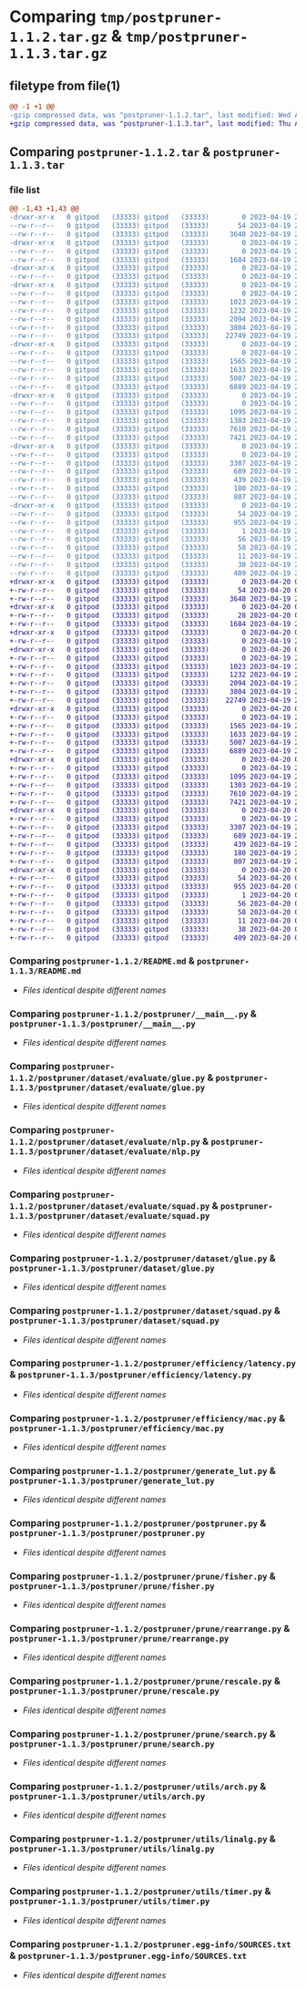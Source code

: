 # Comparing `tmp/postpruner-1.1.2.tar.gz` & `tmp/postpruner-1.1.3.tar.gz`

## filetype from file(1)

```diff
@@ -1 +1 @@
-gzip compressed data, was "postpruner-1.1.2.tar", last modified: Wed Apr 19 23:44:23 2023, max compression
+gzip compressed data, was "postpruner-1.1.3.tar", last modified: Thu Apr 20 06:58:58 2023, max compression
```

## Comparing `postpruner-1.1.2.tar` & `postpruner-1.1.3.tar`

### file list

```diff
@@ -1,43 +1,43 @@
-drwxr-xr-x   0 gitpod   (33333) gitpod   (33333)        0 2023-04-19 23:44:23.764683 postpruner-1.1.2/
--rw-r--r--   0 gitpod   (33333) gitpod   (33333)       54 2023-04-19 23:44:23.764683 postpruner-1.1.2/PKG-INFO
--rw-r--r--   0 gitpod   (33333) gitpod   (33333)     3648 2023-04-19 22:11:32.000000 postpruner-1.1.2/README.md
-drwxr-xr-x   0 gitpod   (33333) gitpod   (33333)        0 2023-04-19 23:44:23.756683 postpruner-1.1.2/postpruner/
--rw-r--r--   0 gitpod   (33333) gitpod   (33333)        0 2023-04-19 23:14:28.000000 postpruner-1.1.2/postpruner/__init__.py
--rw-r--r--   0 gitpod   (33333) gitpod   (33333)     1684 2023-04-19 23:43:36.000000 postpruner-1.1.2/postpruner/__main__.py
-drwxr-xr-x   0 gitpod   (33333) gitpod   (33333)        0 2023-04-19 23:44:23.760683 postpruner-1.1.2/postpruner/dataset/
--rw-r--r--   0 gitpod   (33333) gitpod   (33333)        0 2023-04-19 23:25:18.000000 postpruner-1.1.2/postpruner/dataset/__init__.py
-drwxr-xr-x   0 gitpod   (33333) gitpod   (33333)        0 2023-04-19 23:44:23.760683 postpruner-1.1.2/postpruner/dataset/evaluate/
--rw-r--r--   0 gitpod   (33333) gitpod   (33333)        0 2023-04-19 23:25:18.000000 postpruner-1.1.2/postpruner/dataset/evaluate/__init__.py
--rw-r--r--   0 gitpod   (33333) gitpod   (33333)     1023 2023-04-19 23:29:53.000000 postpruner-1.1.2/postpruner/dataset/evaluate/glue.py
--rw-r--r--   0 gitpod   (33333) gitpod   (33333)     1232 2023-04-19 23:31:54.000000 postpruner-1.1.2/postpruner/dataset/evaluate/nlp.py
--rw-r--r--   0 gitpod   (33333) gitpod   (33333)     2094 2023-04-19 23:29:53.000000 postpruner-1.1.2/postpruner/dataset/evaluate/squad.py
--rw-r--r--   0 gitpod   (33333) gitpod   (33333)     3804 2023-04-19 22:11:32.000000 postpruner-1.1.2/postpruner/dataset/glue.py
--rw-r--r--   0 gitpod   (33333) gitpod   (33333)    22749 2023-04-19 22:11:32.000000 postpruner-1.1.2/postpruner/dataset/squad.py
-drwxr-xr-x   0 gitpod   (33333) gitpod   (33333)        0 2023-04-19 23:44:23.760683 postpruner-1.1.2/postpruner/efficiency/
--rw-r--r--   0 gitpod   (33333) gitpod   (33333)        0 2023-04-19 23:25:18.000000 postpruner-1.1.2/postpruner/efficiency/__init__.py
--rw-r--r--   0 gitpod   (33333) gitpod   (33333)     1565 2023-04-19 22:11:32.000000 postpruner-1.1.2/postpruner/efficiency/latency.py
--rw-r--r--   0 gitpod   (33333) gitpod   (33333)     1633 2023-04-19 22:11:32.000000 postpruner-1.1.2/postpruner/efficiency/mac.py
--rw-r--r--   0 gitpod   (33333) gitpod   (33333)     5007 2023-04-19 23:29:53.000000 postpruner-1.1.2/postpruner/generate_lut.py
--rw-r--r--   0 gitpod   (33333) gitpod   (33333)     6889 2023-04-19 23:44:10.000000 postpruner-1.1.2/postpruner/postpruner.py
-drwxr-xr-x   0 gitpod   (33333) gitpod   (33333)        0 2023-04-19 23:44:23.760683 postpruner-1.1.2/postpruner/prune/
--rw-r--r--   0 gitpod   (33333) gitpod   (33333)        0 2023-04-19 23:25:18.000000 postpruner-1.1.2/postpruner/prune/__init__.py
--rw-r--r--   0 gitpod   (33333) gitpod   (33333)     1095 2023-04-19 23:29:53.000000 postpruner-1.1.2/postpruner/prune/fisher.py
--rw-r--r--   0 gitpod   (33333) gitpod   (33333)     1303 2023-04-19 22:11:32.000000 postpruner-1.1.2/postpruner/prune/rearrange.py
--rw-r--r--   0 gitpod   (33333) gitpod   (33333)     7610 2023-04-19 23:29:53.000000 postpruner-1.1.2/postpruner/prune/rescale.py
--rw-r--r--   0 gitpod   (33333) gitpod   (33333)     7421 2023-04-19 23:29:53.000000 postpruner-1.1.2/postpruner/prune/search.py
-drwxr-xr-x   0 gitpod   (33333) gitpod   (33333)        0 2023-04-19 23:44:23.760683 postpruner-1.1.2/postpruner/utils/
--rw-r--r--   0 gitpod   (33333) gitpod   (33333)        0 2023-04-19 23:25:18.000000 postpruner-1.1.2/postpruner/utils/__init__.py
--rw-r--r--   0 gitpod   (33333) gitpod   (33333)     3307 2023-04-19 22:11:32.000000 postpruner-1.1.2/postpruner/utils/arch.py
--rw-r--r--   0 gitpod   (33333) gitpod   (33333)      689 2023-04-19 22:11:32.000000 postpruner-1.1.2/postpruner/utils/linalg.py
--rw-r--r--   0 gitpod   (33333) gitpod   (33333)      439 2023-04-19 22:11:32.000000 postpruner-1.1.2/postpruner/utils/meter.py
--rw-r--r--   0 gitpod   (33333) gitpod   (33333)      180 2023-04-19 22:11:32.000000 postpruner-1.1.2/postpruner/utils/schedule.py
--rw-r--r--   0 gitpod   (33333) gitpod   (33333)      807 2023-04-19 22:11:32.000000 postpruner-1.1.2/postpruner/utils/timer.py
-drwxr-xr-x   0 gitpod   (33333) gitpod   (33333)        0 2023-04-19 23:44:23.756683 postpruner-1.1.2/postpruner.egg-info/
--rw-r--r--   0 gitpod   (33333) gitpod   (33333)       54 2023-04-19 23:44:23.000000 postpruner-1.1.2/postpruner.egg-info/PKG-INFO
--rw-r--r--   0 gitpod   (33333) gitpod   (33333)      955 2023-04-19 23:44:23.000000 postpruner-1.1.2/postpruner.egg-info/SOURCES.txt
--rw-r--r--   0 gitpod   (33333) gitpod   (33333)        1 2023-04-19 23:44:23.000000 postpruner-1.1.2/postpruner.egg-info/dependency_links.txt
--rw-r--r--   0 gitpod   (33333) gitpod   (33333)       56 2023-04-19 23:44:23.000000 postpruner-1.1.2/postpruner.egg-info/entry_points.txt
--rw-r--r--   0 gitpod   (33333) gitpod   (33333)       58 2023-04-19 23:44:23.000000 postpruner-1.1.2/postpruner.egg-info/requires.txt
--rw-r--r--   0 gitpod   (33333) gitpod   (33333)       11 2023-04-19 23:44:23.000000 postpruner-1.1.2/postpruner.egg-info/top_level.txt
--rw-r--r--   0 gitpod   (33333) gitpod   (33333)       38 2023-04-19 23:44:23.764683 postpruner-1.1.2/setup.cfg
--rw-r--r--   0 gitpod   (33333) gitpod   (33333)      409 2023-04-19 23:44:22.000000 postpruner-1.1.2/setup.py
+drwxr-xr-x   0 gitpod   (33333) gitpod   (33333)        0 2023-04-20 06:58:58.691128 postpruner-1.1.3/
+-rw-r--r--   0 gitpod   (33333) gitpod   (33333)       54 2023-04-20 06:58:58.691128 postpruner-1.1.3/PKG-INFO
+-rw-r--r--   0 gitpod   (33333) gitpod   (33333)     3648 2023-04-19 22:11:32.000000 postpruner-1.1.3/README.md
+drwxr-xr-x   0 gitpod   (33333) gitpod   (33333)        0 2023-04-20 06:58:58.687127 postpruner-1.1.3/postpruner/
+-rw-r--r--   0 gitpod   (33333) gitpod   (33333)       28 2023-04-20 06:52:52.000000 postpruner-1.1.3/postpruner/__init__.py
+-rw-r--r--   0 gitpod   (33333) gitpod   (33333)     1684 2023-04-19 23:43:36.000000 postpruner-1.1.3/postpruner/__main__.py
+drwxr-xr-x   0 gitpod   (33333) gitpod   (33333)        0 2023-04-20 06:58:58.687127 postpruner-1.1.3/postpruner/dataset/
+-rw-r--r--   0 gitpod   (33333) gitpod   (33333)        0 2023-04-19 23:25:18.000000 postpruner-1.1.3/postpruner/dataset/__init__.py
+drwxr-xr-x   0 gitpod   (33333) gitpod   (33333)        0 2023-04-20 06:58:58.687127 postpruner-1.1.3/postpruner/dataset/evaluate/
+-rw-r--r--   0 gitpod   (33333) gitpod   (33333)        0 2023-04-19 23:25:18.000000 postpruner-1.1.3/postpruner/dataset/evaluate/__init__.py
+-rw-r--r--   0 gitpod   (33333) gitpod   (33333)     1023 2023-04-19 23:29:53.000000 postpruner-1.1.3/postpruner/dataset/evaluate/glue.py
+-rw-r--r--   0 gitpod   (33333) gitpod   (33333)     1232 2023-04-19 23:31:54.000000 postpruner-1.1.3/postpruner/dataset/evaluate/nlp.py
+-rw-r--r--   0 gitpod   (33333) gitpod   (33333)     2094 2023-04-19 23:29:53.000000 postpruner-1.1.3/postpruner/dataset/evaluate/squad.py
+-rw-r--r--   0 gitpod   (33333) gitpod   (33333)     3804 2023-04-19 22:11:32.000000 postpruner-1.1.3/postpruner/dataset/glue.py
+-rw-r--r--   0 gitpod   (33333) gitpod   (33333)    22749 2023-04-19 22:11:32.000000 postpruner-1.1.3/postpruner/dataset/squad.py
+drwxr-xr-x   0 gitpod   (33333) gitpod   (33333)        0 2023-04-20 06:58:58.687127 postpruner-1.1.3/postpruner/efficiency/
+-rw-r--r--   0 gitpod   (33333) gitpod   (33333)        0 2023-04-19 23:25:18.000000 postpruner-1.1.3/postpruner/efficiency/__init__.py
+-rw-r--r--   0 gitpod   (33333) gitpod   (33333)     1565 2023-04-19 22:11:32.000000 postpruner-1.1.3/postpruner/efficiency/latency.py
+-rw-r--r--   0 gitpod   (33333) gitpod   (33333)     1633 2023-04-19 22:11:32.000000 postpruner-1.1.3/postpruner/efficiency/mac.py
+-rw-r--r--   0 gitpod   (33333) gitpod   (33333)     5007 2023-04-19 23:29:53.000000 postpruner-1.1.3/postpruner/generate_lut.py
+-rw-r--r--   0 gitpod   (33333) gitpod   (33333)     6889 2023-04-19 23:44:10.000000 postpruner-1.1.3/postpruner/postpruner.py
+drwxr-xr-x   0 gitpod   (33333) gitpod   (33333)        0 2023-04-20 06:58:58.691128 postpruner-1.1.3/postpruner/prune/
+-rw-r--r--   0 gitpod   (33333) gitpod   (33333)        0 2023-04-19 23:25:18.000000 postpruner-1.1.3/postpruner/prune/__init__.py
+-rw-r--r--   0 gitpod   (33333) gitpod   (33333)     1095 2023-04-19 23:29:53.000000 postpruner-1.1.3/postpruner/prune/fisher.py
+-rw-r--r--   0 gitpod   (33333) gitpod   (33333)     1303 2023-04-19 22:11:32.000000 postpruner-1.1.3/postpruner/prune/rearrange.py
+-rw-r--r--   0 gitpod   (33333) gitpod   (33333)     7610 2023-04-19 23:29:53.000000 postpruner-1.1.3/postpruner/prune/rescale.py
+-rw-r--r--   0 gitpod   (33333) gitpod   (33333)     7421 2023-04-19 23:29:53.000000 postpruner-1.1.3/postpruner/prune/search.py
+drwxr-xr-x   0 gitpod   (33333) gitpod   (33333)        0 2023-04-20 06:58:58.691128 postpruner-1.1.3/postpruner/utils/
+-rw-r--r--   0 gitpod   (33333) gitpod   (33333)        0 2023-04-19 23:25:18.000000 postpruner-1.1.3/postpruner/utils/__init__.py
+-rw-r--r--   0 gitpod   (33333) gitpod   (33333)     3307 2023-04-19 22:11:32.000000 postpruner-1.1.3/postpruner/utils/arch.py
+-rw-r--r--   0 gitpod   (33333) gitpod   (33333)      689 2023-04-19 22:11:32.000000 postpruner-1.1.3/postpruner/utils/linalg.py
+-rw-r--r--   0 gitpod   (33333) gitpod   (33333)      439 2023-04-19 22:11:32.000000 postpruner-1.1.3/postpruner/utils/meter.py
+-rw-r--r--   0 gitpod   (33333) gitpod   (33333)      180 2023-04-19 22:11:32.000000 postpruner-1.1.3/postpruner/utils/schedule.py
+-rw-r--r--   0 gitpod   (33333) gitpod   (33333)      807 2023-04-19 22:11:32.000000 postpruner-1.1.3/postpruner/utils/timer.py
+drwxr-xr-x   0 gitpod   (33333) gitpod   (33333)        0 2023-04-20 06:58:58.687127 postpruner-1.1.3/postpruner.egg-info/
+-rw-r--r--   0 gitpod   (33333) gitpod   (33333)       54 2023-04-20 06:58:58.000000 postpruner-1.1.3/postpruner.egg-info/PKG-INFO
+-rw-r--r--   0 gitpod   (33333) gitpod   (33333)      955 2023-04-20 06:58:58.000000 postpruner-1.1.3/postpruner.egg-info/SOURCES.txt
+-rw-r--r--   0 gitpod   (33333) gitpod   (33333)        1 2023-04-20 06:58:58.000000 postpruner-1.1.3/postpruner.egg-info/dependency_links.txt
+-rw-r--r--   0 gitpod   (33333) gitpod   (33333)       56 2023-04-20 06:58:58.000000 postpruner-1.1.3/postpruner.egg-info/entry_points.txt
+-rw-r--r--   0 gitpod   (33333) gitpod   (33333)       58 2023-04-20 06:58:58.000000 postpruner-1.1.3/postpruner.egg-info/requires.txt
+-rw-r--r--   0 gitpod   (33333) gitpod   (33333)       11 2023-04-20 06:58:58.000000 postpruner-1.1.3/postpruner.egg-info/top_level.txt
+-rw-r--r--   0 gitpod   (33333) gitpod   (33333)       38 2023-04-20 06:58:58.691128 postpruner-1.1.3/setup.cfg
+-rw-r--r--   0 gitpod   (33333) gitpod   (33333)      409 2023-04-20 06:58:53.000000 postpruner-1.1.3/setup.py
```

### Comparing `postpruner-1.1.2/README.md` & `postpruner-1.1.3/README.md`

 * *Files identical despite different names*

### Comparing `postpruner-1.1.2/postpruner/__main__.py` & `postpruner-1.1.3/postpruner/__main__.py`

 * *Files identical despite different names*

### Comparing `postpruner-1.1.2/postpruner/dataset/evaluate/glue.py` & `postpruner-1.1.3/postpruner/dataset/evaluate/glue.py`

 * *Files identical despite different names*

### Comparing `postpruner-1.1.2/postpruner/dataset/evaluate/nlp.py` & `postpruner-1.1.3/postpruner/dataset/evaluate/nlp.py`

 * *Files identical despite different names*

### Comparing `postpruner-1.1.2/postpruner/dataset/evaluate/squad.py` & `postpruner-1.1.3/postpruner/dataset/evaluate/squad.py`

 * *Files identical despite different names*

### Comparing `postpruner-1.1.2/postpruner/dataset/glue.py` & `postpruner-1.1.3/postpruner/dataset/glue.py`

 * *Files identical despite different names*

### Comparing `postpruner-1.1.2/postpruner/dataset/squad.py` & `postpruner-1.1.3/postpruner/dataset/squad.py`

 * *Files identical despite different names*

### Comparing `postpruner-1.1.2/postpruner/efficiency/latency.py` & `postpruner-1.1.3/postpruner/efficiency/latency.py`

 * *Files identical despite different names*

### Comparing `postpruner-1.1.2/postpruner/efficiency/mac.py` & `postpruner-1.1.3/postpruner/efficiency/mac.py`

 * *Files identical despite different names*

### Comparing `postpruner-1.1.2/postpruner/generate_lut.py` & `postpruner-1.1.3/postpruner/generate_lut.py`

 * *Files identical despite different names*

### Comparing `postpruner-1.1.2/postpruner/postpruner.py` & `postpruner-1.1.3/postpruner/postpruner.py`

 * *Files identical despite different names*

### Comparing `postpruner-1.1.2/postpruner/prune/fisher.py` & `postpruner-1.1.3/postpruner/prune/fisher.py`

 * *Files identical despite different names*

### Comparing `postpruner-1.1.2/postpruner/prune/rearrange.py` & `postpruner-1.1.3/postpruner/prune/rearrange.py`

 * *Files identical despite different names*

### Comparing `postpruner-1.1.2/postpruner/prune/rescale.py` & `postpruner-1.1.3/postpruner/prune/rescale.py`

 * *Files identical despite different names*

### Comparing `postpruner-1.1.2/postpruner/prune/search.py` & `postpruner-1.1.3/postpruner/prune/search.py`

 * *Files identical despite different names*

### Comparing `postpruner-1.1.2/postpruner/utils/arch.py` & `postpruner-1.1.3/postpruner/utils/arch.py`

 * *Files identical despite different names*

### Comparing `postpruner-1.1.2/postpruner/utils/linalg.py` & `postpruner-1.1.3/postpruner/utils/linalg.py`

 * *Files identical despite different names*

### Comparing `postpruner-1.1.2/postpruner/utils/timer.py` & `postpruner-1.1.3/postpruner/utils/timer.py`

 * *Files identical despite different names*

### Comparing `postpruner-1.1.2/postpruner.egg-info/SOURCES.txt` & `postpruner-1.1.3/postpruner.egg-info/SOURCES.txt`

 * *Files identical despite different names*

